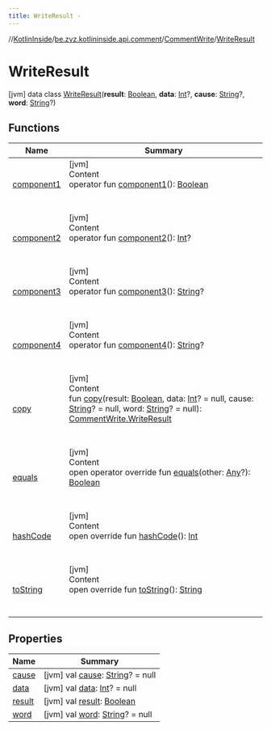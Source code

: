 ```yaml
---
title: WriteResult -
---
```

//[KotlinInside](../../../index.md)/[be.zvz.kotlininside.api.comment](../../index.md)/[CommentWrite](../index.md)/[WriteResult](index.md)



# WriteResult  
 [jvm] data class [WriteResult](index.md)(**result**: [Boolean](https://kotlinlang.org/api/latest/jvm/stdlib/kotlin/-boolean/index.html), **data**: [Int](https://kotlinlang.org/api/latest/jvm/stdlib/kotlin/-int/index.html)?, **cause**: [String](https://kotlinlang.org/api/latest/jvm/stdlib/kotlin/-string/index.html)?, **word**: [String](https://kotlinlang.org/api/latest/jvm/stdlib/kotlin/-string/index.html)?)   


## Functions  
  
|  Name|  Summary| 
|---|---|
| <a name="be.zvz.kotlininside.api.comment/CommentWrite.WriteResult/component1/#/PointingToDeclaration/"></a>[component1](component1.md)| <a name="be.zvz.kotlininside.api.comment/CommentWrite.WriteResult/component1/#/PointingToDeclaration/"></a>[jvm]  <br>Content  <br>operator fun [component1](component1.md)(): [Boolean](https://kotlinlang.org/api/latest/jvm/stdlib/kotlin/-boolean/index.html)  <br><br><br>
| <a name="be.zvz.kotlininside.api.comment/CommentWrite.WriteResult/component2/#/PointingToDeclaration/"></a>[component2](component2.md)| <a name="be.zvz.kotlininside.api.comment/CommentWrite.WriteResult/component2/#/PointingToDeclaration/"></a>[jvm]  <br>Content  <br>operator fun [component2](component2.md)(): [Int](https://kotlinlang.org/api/latest/jvm/stdlib/kotlin/-int/index.html)?  <br><br><br>
| <a name="be.zvz.kotlininside.api.comment/CommentWrite.WriteResult/component3/#/PointingToDeclaration/"></a>[component3](component3.md)| <a name="be.zvz.kotlininside.api.comment/CommentWrite.WriteResult/component3/#/PointingToDeclaration/"></a>[jvm]  <br>Content  <br>operator fun [component3](component3.md)(): [String](https://kotlinlang.org/api/latest/jvm/stdlib/kotlin/-string/index.html)?  <br><br><br>
| <a name="be.zvz.kotlininside.api.comment/CommentWrite.WriteResult/component4/#/PointingToDeclaration/"></a>[component4](component4.md)| <a name="be.zvz.kotlininside.api.comment/CommentWrite.WriteResult/component4/#/PointingToDeclaration/"></a>[jvm]  <br>Content  <br>operator fun [component4](component4.md)(): [String](https://kotlinlang.org/api/latest/jvm/stdlib/kotlin/-string/index.html)?  <br><br><br>
| <a name="be.zvz.kotlininside.api.comment/CommentWrite.WriteResult/copy/#kotlin.Boolean#kotlin.Int?#kotlin.String?#kotlin.String?/PointingToDeclaration/"></a>[copy](copy.md)| <a name="be.zvz.kotlininside.api.comment/CommentWrite.WriteResult/copy/#kotlin.Boolean#kotlin.Int?#kotlin.String?#kotlin.String?/PointingToDeclaration/"></a>[jvm]  <br>Content  <br>fun [copy](copy.md)(result: [Boolean](https://kotlinlang.org/api/latest/jvm/stdlib/kotlin/-boolean/index.html), data: [Int](https://kotlinlang.org/api/latest/jvm/stdlib/kotlin/-int/index.html)? = null, cause: [String](https://kotlinlang.org/api/latest/jvm/stdlib/kotlin/-string/index.html)? = null, word: [String](https://kotlinlang.org/api/latest/jvm/stdlib/kotlin/-string/index.html)? = null): [CommentWrite.WriteResult](index.md)  <br><br><br>
| <a name="kotlin/Any/equals/#kotlin.Any?/PointingToDeclaration/"></a>[equals](../../../be.zvz.kotlininside.utils/-string-util/-companion/index.md#%5Bkotlin%2FAny%2Fequals%2F%23kotlin.Any%3F%2FPointingToDeclaration%2F%5D%2FFunctions%2F578868537)| <a name="kotlin/Any/equals/#kotlin.Any?/PointingToDeclaration/"></a>[jvm]  <br>Content  <br>open operator override fun [equals](../../../be.zvz.kotlininside.utils/-string-util/-companion/index.md#%5Bkotlin%2FAny%2Fequals%2F%23kotlin.Any%3F%2FPointingToDeclaration%2F%5D%2FFunctions%2F578868537)(other: [Any](https://kotlinlang.org/api/latest/jvm/stdlib/kotlin/-any/index.html)?): [Boolean](https://kotlinlang.org/api/latest/jvm/stdlib/kotlin/-boolean/index.html)  <br><br><br>
| <a name="kotlin/Any/hashCode/#/PointingToDeclaration/"></a>[hashCode](../../../be.zvz.kotlininside.utils/-string-util/-companion/index.md#%5Bkotlin%2FAny%2FhashCode%2F%23%2FPointingToDeclaration%2F%5D%2FFunctions%2F578868537)| <a name="kotlin/Any/hashCode/#/PointingToDeclaration/"></a>[jvm]  <br>Content  <br>open override fun [hashCode](../../../be.zvz.kotlininside.utils/-string-util/-companion/index.md#%5Bkotlin%2FAny%2FhashCode%2F%23%2FPointingToDeclaration%2F%5D%2FFunctions%2F578868537)(): [Int](https://kotlinlang.org/api/latest/jvm/stdlib/kotlin/-int/index.html)  <br><br><br>
| <a name="kotlin/Any/toString/#/PointingToDeclaration/"></a>[toString](../../../be.zvz.kotlininside.utils/-string-util/-companion/index.md#%5Bkotlin%2FAny%2FtoString%2F%23%2FPointingToDeclaration%2F%5D%2FFunctions%2F578868537)| <a name="kotlin/Any/toString/#/PointingToDeclaration/"></a>[jvm]  <br>Content  <br>open override fun [toString](../../../be.zvz.kotlininside.utils/-string-util/-companion/index.md#%5Bkotlin%2FAny%2FtoString%2F%23%2FPointingToDeclaration%2F%5D%2FFunctions%2F578868537)(): [String](https://kotlinlang.org/api/latest/jvm/stdlib/kotlin/-string/index.html)  <br><br><br>


## Properties  
  
|  Name|  Summary| 
|---|---|
| <a name="be.zvz.kotlininside.api.comment/CommentWrite.WriteResult/cause/#/PointingToDeclaration/"></a>[cause](cause.md)| <a name="be.zvz.kotlininside.api.comment/CommentWrite.WriteResult/cause/#/PointingToDeclaration/"></a> [jvm] val [cause](cause.md): [String](https://kotlinlang.org/api/latest/jvm/stdlib/kotlin/-string/index.html)? = null   <br>
| <a name="be.zvz.kotlininside.api.comment/CommentWrite.WriteResult/data/#/PointingToDeclaration/"></a>[data](data.md)| <a name="be.zvz.kotlininside.api.comment/CommentWrite.WriteResult/data/#/PointingToDeclaration/"></a> [jvm] val [data](data.md): [Int](https://kotlinlang.org/api/latest/jvm/stdlib/kotlin/-int/index.html)? = null   <br>
| <a name="be.zvz.kotlininside.api.comment/CommentWrite.WriteResult/result/#/PointingToDeclaration/"></a>[result](result.md)| <a name="be.zvz.kotlininside.api.comment/CommentWrite.WriteResult/result/#/PointingToDeclaration/"></a> [jvm] val [result](result.md): [Boolean](https://kotlinlang.org/api/latest/jvm/stdlib/kotlin/-boolean/index.html)   <br>
| <a name="be.zvz.kotlininside.api.comment/CommentWrite.WriteResult/word/#/PointingToDeclaration/"></a>[word](word.md)| <a name="be.zvz.kotlininside.api.comment/CommentWrite.WriteResult/word/#/PointingToDeclaration/"></a> [jvm] val [word](word.md): [String](https://kotlinlang.org/api/latest/jvm/stdlib/kotlin/-string/index.html)? = null   <br>

